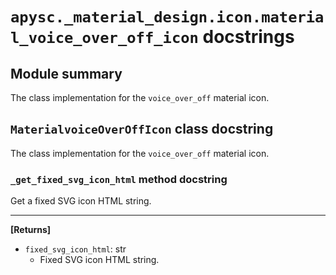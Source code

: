 # `apysc._material_design.icon.material_voice_over_off_icon` docstrings

## Module summary

The class implementation for the `voice_over_off` material icon.

## `MaterialvoiceOverOffIcon` class docstring

The class implementation for the `voice_over_off` material icon.

### `_get_fixed_svg_icon_html` method docstring

Get a fixed SVG icon HTML string.<hr>

**[Returns]**

- `fixed_svg_icon_html`: str
  - Fixed SVG icon HTML string.